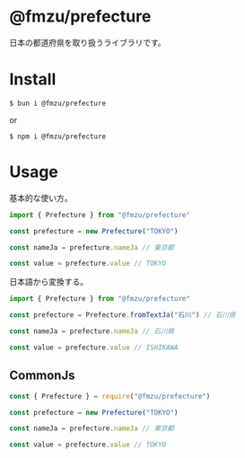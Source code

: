 # @fmzu/prefecture

日本の都道府県を取り扱うライブラリです。

# Install

```
$ bun i @fmzu/prefecture
```

or

```
$ npm i @fmzu/prefecture
```

# Usage

基本的な使い方。

```ts
import { Prefecture } from "@fmzu/prefecture"

const prefecture = new Prefecture("TOKYO")

const nameJa = prefecture.nameJa // 東京都

const value = prefecture.value // TOKYO
```

日本語から変換する。

```ts
import { Prefecture } from "@fmzu/prefecture"

const prefecture = Prefecture.fromTextJa("石川") // 石川県

const nameJa = prefecture.nameJa // 石川県

const value = prefecture.value // ISHIKAWA
```

## CommonJs

```ts
const { Prefecture } = require("@fmzu/prefecture")

const prefecture = new Prefecture("TOKYO")

const nameJa = prefecture.nameJa // 東京都

const value = prefecture.value // TOKYO
```
